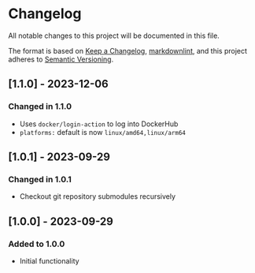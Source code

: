 # Changelog

All notable changes to this project will be documented in this file.

The format is based on [Keep a Changelog], [markdownlint],
and this project adheres to [Semantic Versioning].

## [1.1.0] - 2023-12-06

### Changed in 1.1.0

- Uses `docker/login-action` to log into DockerHub
- `platforms:` default is now `linux/amd64,linux/arm64`

## [1.0.1] - 2023-09-29

### Changed in 1.0.1

- Checkout git repository submodules recursively

## [1.0.0] - 2023-09-29

### Added to 1.0.0

- Initial functionality

[Keep a Changelog]: https://keepachangelog.com/en/1.0.0/
[markdownlint]: https://dlaa.me/markdownlint/
[Semantic Versioning]: https://semver.org/spec/v2.0.0.html
